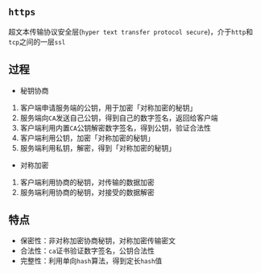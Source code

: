 ## `https`
超文本传输协议安全层(`hyper text transfer protocol secure`)，介于`http`和`tcp`之间的一层`ssl`

## 过程
* 秘钥协商
1. 客户端申请服务端的公钥，用于加密「对称加密的秘钥」
2. 服务端向`CA`发送自己公钥，得到自己的数字签名，返回给客户端
3. 客户端利用内置`CA`公钥解密数字签名，得到公钥，验证合法性
4. 客户端利用公钥，加密「对称加密的秘钥」
5. 服务端利用私钥，解密，得到「对称加密的秘钥」

* 对称加密
1. 客户端利用协商的秘钥，对传输的数据加密
2. 服务端利用协商的秘钥，对接受的数据解密

## 特点
* 保密性：非对称加密协商秘钥，对称加密传输密文
* 合法性：`ca`证书验证数字签名，公钥合法性
* 完整性：利用单向`hash`算法，得到定长`hash`值
